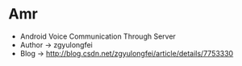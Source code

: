 # Amr
- Android Voice Communication Through Server
- Author -> zgyulongfei
- Blog -> http://blog.csdn.net/zgyulongfei/article/details/7753330
